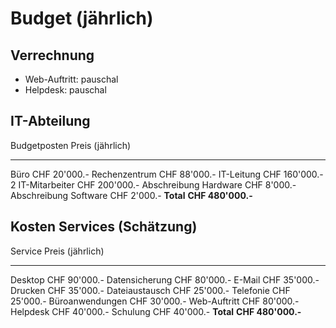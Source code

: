 # Budget (jährlich)

## Verrechnung

- Web-Auftritt: pauschal
- Helpdesk: pauschal

## IT-Abteilung

Budgetposten            Preis (jährlich)
-------------          -----------------
Büro                        CHF 20'000.-
Rechenzentrum               CHF 88'000.-
IT-Leitung                 CHF 160'000.-
2 IT-Mitarbeiter           CHF 200'000.-
Abschreibung Hardware        CHF 8'000.-
Abschreibung Software        CHF 2'000.-
**Total**              **CHF 480'000.-**

## Kosten Services (Schätzung)

Service                 Preis (jährlich)
--------               -----------------
Desktop                     CHF 90'000.-
Datensicherung              CHF 80'000.-
E-Mail                      CHF 35'000.-
Drucken                     CHF 35'000.-
Dateiaustausch              CHF 25'000.-
Telefonie                   CHF 25'000.-
Büroanwendungen             CHF 30'000.-
Web-Auftritt                CHF 80'000.-
Helpdesk                    CHF 40'000.-
Schulung                    CHF 40'000.-
**Total**              **CHF 480'000.-**
